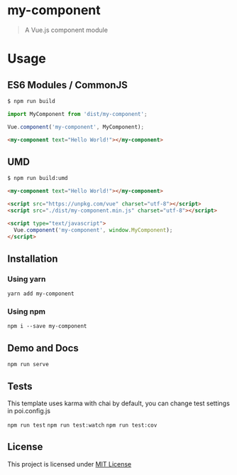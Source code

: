 # my-component

> A Vue.js component module

# Usage

## ES6 Modules / CommonJS

```bash
$ npm run build
```

```js
import MyComponent from 'dist/my-component';

Vue.component('my-component', MyComponent);
```

```html
<my-component text="Hello World!"></my-component>
```

## UMD

```bash
$ npm run build:umd
```

```html
<my-component text="Hello World!"></my-component>

<script src="https://unpkg.com/vue" charset="utf-8"></script>
<script src="./dist/my-component.min.js" charset="utf-8"></script>

<script type="text/javascript">
  Vue.component('my-component', window.MyComponent);
</script>
```

## Installation

### Using yarn

`yarn add my-component`

### Using npm

`npm i --save my-component`

## Demo and Docs

`npm run serve`

## Tests

This template uses karma with chai by default, you can change test settings in poi.config.js

`npm run test`
`npm run test:watch`
`npm run test:cov`

## License

This project is licensed under [MIT License](http://en.wikipedia.org/wiki/MIT_License)
